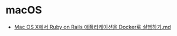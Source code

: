# macOS

- [Mac OS X에서 Ruby on Rails 애플리케이션을 Docker로 실행하기.md](https://gist.github.com/ahastudio/71aa03a278df6fd0be8d)
